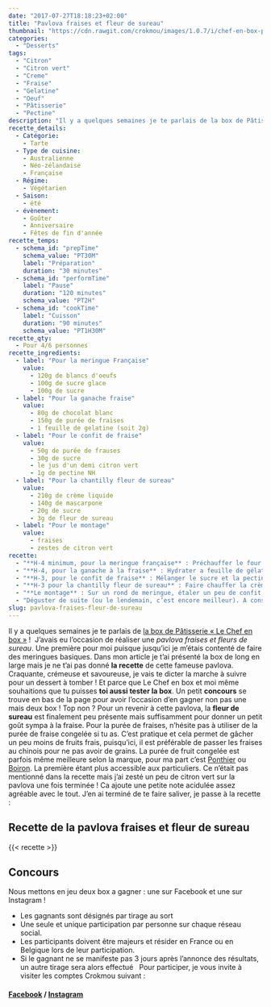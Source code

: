 ```yaml
---
date: "2017-07-27T18:18:23+02:00"
title: "Pavlova fraises et fleur de sureau"
thumbnail: "https://cdn.rawgit.com/crokmou/images/1.0.7/i/chef-en-box-patisserie-pavlova-fraise-crokmou-blog-cuisine-voyage-belgique.jpg"
categories:
  - "Desserts"
tags:
  - "Citron"
  - "Citron vert"
  - "Creme"
  - "Fraise"
  - "Gelatine"
  - "Oeuf"
  - "Pâtisserie"
  - "Pectine"
description: "Il y a quelques semaines je te parlais de la box de Pâtisserie \"Le Chef en box\" !  J'avais eu l'occasion de réaliser une pavlova fraises et fleurs de sureau."
recette_details:
  - Catégorie:
    - Tarte
  - Type de cuisine:
    - Australienne
    - Néo-zélandaise
    - Française  
  - Régime:
    - Végétarien
  - Saison:
    - été
  - évènement:
    - Goûter
    - Anniversaire
    - Fêtes de fin d'année
recette_temps:
  - schema_id: "prepTime"
    schema_value: "PT30M"
    label: "Préparation"
    duration: "30 minutes"
  - schema_id: "performTime"
    label: "Pause"
    duration: "120 minutes"
    schema_value: "PT2H"
  - schema_id: "cookTime"
    label: "Cuisson"
    duration: "90 minutes"
    schema_value: "PT1H30M"
recette_qty:
  - Pour 4/6 personnes
recette_ingredients:
  - label: "Pour la meringue Française"
    value:
      - 120g de blancs d'oeufs
      - 100g de sucre glace
      - 100g de sucre
  - label: "Pour la ganache fraise"
    value:
      - 80g de chocolat blanc
      - 150g de purée de fraises
      - 1 feuille de gelatine (soit 2g)
  - label: "Pour le confit de fraise"
    value:
      - 50g de purée de frauses
      - 30g de sucre
      - le jus d'un demi citron vert
      - 1g de pectine NH
  - label: "Pour la chantilly fleur de sureau"
    value:
      - 210g de crème liquide
      - 140g de mascarpone
      - 20g de sucre
      - 3g de fleur de sureau
  - label: "Pour le montage"
    value:
      - fraises
      - zestes de citron vert
recette:
  - "**H-4 minimum, pour la meringue française** : Préchauffer le four à 90°C Monter les blancs avec un peu de sucre, une fois qu’ils moussent bien ajouter la deuxième partie du sucre puis petit à petit le sucre glace. A l’aide d’une douille unie, pocher deux cercles de tailles égales sur une plaque préalablement recouverte de papier sulfurisé. Laisser sécher au four environ 1h30 voire 2h… La meringue doit se décoller facilement de la feuille de cuisson. Laisser refroidir après cuisson"
  - "**H-4, pour la ganache à la fraise** : Hydrater a feuille de gélatine dans de l’eau froide (on peut également utiliser de l’agar-agar mais il devra être incorporer dans la préparation chaude à ébullition, contrairement à la gélatine) Faire chauffer la purée de fraise, après ébullition laisser refroidir un peu avant d’ajouter la gélatine. Bien mélanger. Verser sur le chocolat blanc et mélanger de nouveau Réserver au frais"
  - "**H-3, pour le confit de fraise** : Mélanger le sucre et la pectine Faire chauffer la purée de fraise, ajouter le mélange pectine/sucre. Bien mélanger et porter à ébullition. Finir la cuisson avec le jus d’un demi citron vert"
  - "**H-3 pour la chantilly fleur de sureau** : Faire chauffer la crème et une fois chaude retirer du feu. Ajouter le sachet de fleur de sureau et laisser infuser 20 minutes environ Réserver la crème au frais avant de la monter en chantilly avec le sucre et la mascarpone en dernière minute."
  - "**Le montage** : Sur un rond de meringue, étaler un peu de confit à la fraise Ajouter par dessus la deuxième disque de meringue A l’aide de douilles unies de différentes tailles, pocher sur la meringue :  de la chantilly, de la ganache et du confit de manière aléatoire. Couper quelques morceaux de fraises et les ajouter sur la pavlova Zester un citron vert"
  - "Déguster de suite (ou le lendemain, c’est encore meilleur). A conserver au frigo !"
slug: pavlova-fraises-fleur-de-sureau
---
```


Il y a quelques semaines je te parlais de [la box de Pâtisserie « Le Chef en box »](https://crokmou.com/2017/07/chef-en-box-patisserie-facile) !  J’avais eu l’occasion de réaliser une _pavlova fraises et fleurs de sureau_. Une première pour moi puisque jusqu’ici je m’étais contenté de faire des meringues basiques. Dans mon article je t’ai présenté la box de long en large mais je ne t’ai pas donné **la recette** de cette fameuse pavlova. Craquante, crémeuse et savoureuse, je vais te dicter la marche à suivre pour un dessert à tomber ! Et parce que Le Chef en box et moi même souhaitions que tu puisses **toi aussi tester la box**. Un petit **concours** se trouve en bas de la page pour avoir l’occasion d’en gagner non pas une mais deux box ! Top non ? Pour un revenir à cette pavlova, la **fleur de sureau** est finalement peu présente mais suffisamment pour donner un petit goût sympa à la fraise. Pour la purée de fraises, n’hésite pas à utiliser de la purée de fraise congelée si tu as. C’est pratique et cela permet de gâcher un peu moins de fruits frais, puisqu’ici, il est préférable de passer les fraises au chinois pour ne pas avoir de grains. La purée de fruit congelée est parfois même meilleure selon la marque, pour ma part c’est [Ponthier](http://www.ponthier.net/fr/) ou [Boiron](https://www.my-vb.com/fr/). La première étant plus accessible aux particuliers. Ce n’était pas mentionné dans la recette mais j’ai zesté un peu de citron vert sur la pavlova une fois terminée ! Ca ajoute une petite note acidulée assez agréable avec le tout. J’en ai terminé de te faire saliver, je passe à la recette :

## **Recette de la pavlova fraises et fleur de sureau**

{{< recette >}}

## Concours

Nous mettons en jeu deux box a gagner : une sur Facebook et une sur Instagram !
* Les gagnants sont désignés par tirage au sort
* Une seule et unique participation par personne sur chaque réseau social.
* Les participants doivent être majeurs et résider en France ou en Belgique lors de leur participation.
* Si le gagnant ne se manifeste pas 3 jours après l’annonce des résultats, un autre tirage sera alors effectué   Pour participer, je vous invite à visiter les comptes Crokmou suivant :

#### [Facebook](https://www.facebook.com/crokmou.blog/posts/1490346057700450:0) / [Instagram](https://www.instagram.com/p/BXDoIK6FHDA/?taken-by=crokmou.blog)
